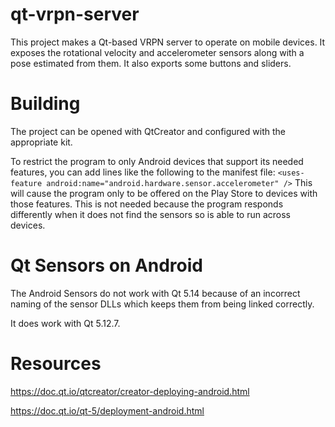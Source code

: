 # qt-vrpn-server

This project makes a Qt-based VRPN server to operate on mobile devices.
It exposes the rotational velocity and accelerometer sensors along with
a pose estimated from them.  It also exports some buttons and sliders.

# Building

The project can be opened with QtCreator and configured with the appropriate kit.

To restrict the program to only Android devices that support its needed features, you can add
lines like the following to the manifest file:
`<uses-feature android:name="android.hardware.sensor.accelerometer" />`
This will cause the program only to be offered on the Play Store to devices with
those features.  This is not needed because the program responds differently when
it does not find the sensors so is able to run across devices.

# Qt Sensors on Android

The Android Sensors do not work with Qt 5.14 because of an incorrect naming of the sensor DLLs which keeps them from being linked correctly.

It does work with Qt 5.12.7.

# Resources

https://doc.qt.io/qtcreator/creator-deploying-android.html

https://doc.qt.io/qt-5/deployment-android.html

